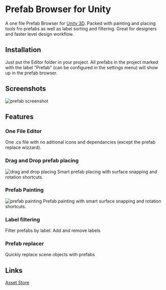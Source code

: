 # Prefab Browser for Unity

A one file Prefab Browser for [Unity 3D](http://unity3d.com/). Packed with painting and placing tools fro prefabs as well as label sorting and filtering.
Great for designers and faster level design workflow.

## Installation
Just put the Editor folder in your project. All prefabs in the project marked with the label "Prefab" (can be configured in the settings menu) will show up in the prefab browser.

## Screenshots
![prefab screenshot](https://github.com/simeonradivoev/Unity-Open-Source-Tools/raw/master/Assets/Screenshots/PrefabBrowser.png)

## Features
### One File Editor
One .cs file with no aditional icons and dependancies (except the prefab replace wizzard).

### Drag and Drop prefab placing
![drag and drop placing](https://github.com/simeonradivoev/Unity-Open-Source-Tools/raw/master/Assets/Screenshots/PrefabBrowser_DragAndDrop.gif)
Smart prefab placing with surface snapping and rotation shortcuts.

### Prefab Painting
![prefab painting](https://github.com/simeonradivoev/Unity-Open-Source-Tools/raw/master/Assets/Screenshots/PrefabBrowser_PaintMode.gif)
Prefab painting with smart surface snapping and rotation shortcuts.

### Label filtering
Filter prefabs by label. Add and remove labels

### Prefab replacer
Quickly replace scene objects with prefabs

## Links
[Asset Store]()

